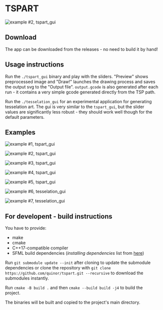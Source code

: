 # TSPART

![example #2, tspart_gui](/readme_res/example_2.png)
## Download

The app can be downloaded from the releases - no need to build it by hand!


## Usage instructions

Run the `./tspart_gui` binary and play with the sliders. "Preview" shows preprocessed image and "Draw!" launches the drawing process and saves the output svg to the "Output file". `output.gcode` is also generated after each run - it contains a very simple gcode generated directly from the TSP path.

Run the `./tesselation_gui` for an experimental application for generating tesselation art. The gui is very similar to the `tspart_gui`, but the slider values are significantly less robust - they should work well though for the default parameters.


## Examples

![example #1, tspart_gui](/readme_res/example_1.png)

![example #2, tspart_gui](/readme_res/example_2.png)

![example #3, tspart_gui](/readme_res/example_3.png)

![example #4, tspart_gui](/readme_res/example_4.png)

![example #5, tspart_gui](/readme_res/example_5.png)

![example #6, tesselation_gui](/readme_res/example_6.jpg)

![example #7, tesselation_gui](/readme_res/example_7.jpg)

## For developent - build instructions

You have to provide:
  * make
  * cmake
  * C++17-compatible compiler
  * SFML build dependencies (*installing dependencies* list from [here](https://www.sfml-dev.org/tutorials/2.5/compile-with-cmake.php))

Run `git submodule update --init` after cloning to update the submodule dependencies or clone the repository with `git clone https://github.com/quinor/tspart.git --recursive` to download the submodules instantly.

Run `cmake -B build .` and then `cmake --build build -j4` to build the project.

The binaries will be built and copied to the project's main directory.
